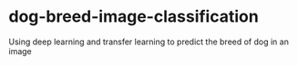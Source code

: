 # dog-breed-image-classification
Using deep learning and transfer learning to predict the breed of dog in an image
